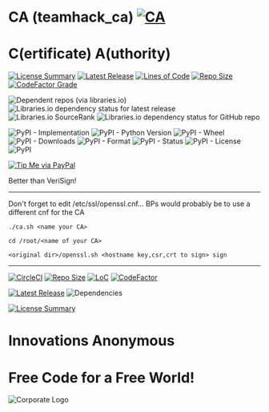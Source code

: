 # CA (teamhack_ca) [![CA](https://github.com/InnovAnon-Inc/CA/actions/workflows/pkgrel.yml/badge.svg)](https://github.com/InnovAnon-Inc/CA/actions/workflows/pkgrel.yml)
C(ertificate) A(uthority)
==========
[![License Summary](https://img.shields.io/github/license/InnovAnon-Inc/CA?color=%23FF1100&label=Free%20Code%20for%20a%20Free%20World%21&logo=InnovAnon%2C%20Inc.&logoColor=%23FF1133&style=plastic)](https://tldrlegal.com/license/unlicense#summary)
[![Latest Release](https://img.shields.io/github/commits-since/InnovAnon-Inc/CA/latest?color=%23FF1100&include_prereleases&logo=InnovAnon%2C%20Inc.&logoColor=%23FF1133&style=plastic)](https://github.com/InnovAnon-Inc/CA/releases/latest)
[![Lines of Code](https://tokei.rs/b1/github/InnovAnon-Inc/CA?category=code&color=FF1100&logo=InnovAnon-Inc&logoColor=FF1133&style=plastic)](https://github.com/InnovAnon-Inc/CA)
[![Repo Size](https://img.shields.io/github/repo-size/InnovAnon-Inc/CA?color=%23FF1100&logo=InnovAnon%2C%20Inc.&logoColor=%23FF1133&style=plastic)](https://github.com/InnovAnon-Inc/CA)
[![CodeFactor Grade](https://img.shields.io/codefactor/grade/github/InnovAnon-Inc/CA?color=FF1100&logo=InnovAnon-Inc&logoColor=FF1133&style=plastic)](https://www.codefactor.io/repository/github/InnovAnon-Inc/CA)

![Dependent repos (via libraries.io)](https://img.shields.io/librariesio/dependent-repos/pypi/CA?color=FF1100&style=plastic)
![Libraries.io dependency status for latest release](https://img.shields.io/librariesio/release/pypi/CA?color=FF1100&style=plastic)
![Libraries.io SourceRank](https://img.shields.io/librariesio/sourcerank/pypi/CA?style=plastic)
![Libraries.io dependency status for GitHub repo](https://img.shields.io/librariesio/github/InnovAnon-Inc/CA?color=FF1100&logoColor=FF1133&style=plastic)

![PyPI - Implementation](https://img.shields.io/pypi/implementation/CA?color=FF1100&logo=InnovAnon-Inc&logoColor=FF1133&style=plastic)
![PyPI - Python Version](https://img.shields.io/pypi/pyversions/CA?color=FF1100&logo=InnovAnon-Inc&logoColor=FF1133&style=plastic)
![PyPI - Wheel](https://img.shields.io/pypi/wheel/CA?color=FF1100&logo=InnovAnon-Inc&logoColor=FF1133&style=plastic)
![PyPI - Downloads](https://img.shields.io/pypi/dd/CA?color=FF1100&logo=InnovAnon-Inc&logoColor=FF1133&style=plastic)
![PyPI - Format](https://img.shields.io/pypi/format/CA?color=FF1100&logo=InnovAnon-Inc&logoColor=FF1133&style=plastic)
![PyPI - Status](https://img.shields.io/pypi/status/CA?color=FF1100&logo=InnovAnon-Inc&logoColor=FF1133&style=plastic)
![PyPI - License](https://img.shields.io/pypi/l/CA?color=FF1100&logo=InnovAnon-Inc&logoColor=FF1133&style=plastic)
![PyPI](https://img.shields.io/pypi/v/CA?color=FF1100&logo=InnovAnon-Inc&logoColor=FF1133&style=plastic)

[![Tip Me via PayPal](https://img.shields.io/badge/paypal-donate-FF1100.svg?logo=paypal&logoColor=FF1133&style=plastic)](https://www.paypal.me/InnovAnon)

Better than VeriSign!

----------
Don't forget to edit /etc/ssl/openssl.cnf...
BPs would probably be to use a different cnf for the CA

`./ca.sh <name your CA>`

`cd /root/<name of your CA>`

`<original dir>/openssl.sh <hostname key,csr,crt to sign> sign`

----------
[![CircleCI](https://img.shields.io/circleci/build/github/InnovAnon-Inc/CA?color=%23FF1100&logo=InnovAnon%2C%20Inc.&logoColor=%23FF1133&style=plastic)](https://circleci.com/gh/InnovAnon-Inc/CA)
[![Repo Size](https://img.shields.io/github/repo-size/InnovAnon-Inc/CA?color=%23FF1100&logo=InnovAnon%2C%20Inc.&logoColor=%23FF1133&style=plastic)](https://github.com/InnovAnon-Inc/CA)
[![LoC](https://tokei.rs/b1/github/InnovAnon-Inc/CA?category=code)](https://github.com/InnovAnon-Inc/CA)
[![CodeFactor](https://www.codefactor.io/repository/github/InnovAnon-Inc/CA/badge)](https://www.codefactor.io/repository/github/InnovAnon-Inc/CA)

[![Latest Release](https://img.shields.io/github/commits-since/InnovAnon-Inc/CA/latest?color=%23FF1100&include_prereleases&logo=InnovAnon%2C%20Inc.&logoColor=%23FF1133&style=plastic)](https://github.com/InnovAnon-Inc/CA/releases/latest)
![Dependencies](https://img.shields.io/librariesio/github/InnovAnon-Inc/CA?color=%23FF1100&style=plastic)

[![License Summary](https://img.shields.io/github/license/InnovAnon-Inc/CA?color=%23FF1100&label=Free%20Code%20for%20a%20Free%20World%21&logo=InnovAnon%2C%20Inc.&logoColor=%23FF1133&style=plastic)](https://tldrlegal.com/license/unlicense#summary)

# Innovations Anonymous
Free Code for a Free World!
==========
![Corporate Logo](https://innovanon-inc.github.io/assets/images/logo.gif)

